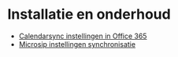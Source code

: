 # Installatie en onderhoud

* [Calendarsync instellingen in Office 365](calendarsync-instellingen-office-365/README.md)
* [Microsip instellingen synchronisatie](microsip-instellingen-synchronisatie/README.md)